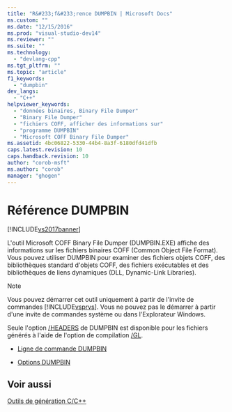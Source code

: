 ```yaml
---
title: "R&#233;f&#233;rence DUMPBIN | Microsoft Docs"
ms.custom: ""
ms.date: "12/15/2016"
ms.prod: "visual-studio-dev14"
ms.reviewer: ""
ms.suite: ""
ms.technology: 
  - "devlang-cpp"
ms.tgt_pltfrm: ""
ms.topic: "article"
f1_keywords: 
  - "dumpbin"
dev_langs: 
  - "C++"
helpviewer_keywords: 
  - "données binaires, Binary File Dumper"
  - "Binary File Dumper"
  - "fichiers COFF, afficher des informations sur"
  - "programme DUMPBIN"
  - "Microsoft COFF Binary File Dumper"
ms.assetid: 4bc06822-5330-44b4-8a3f-6180dfd41dfb
caps.latest.revision: 10
caps.handback.revision: 10
author: "corob-msft"
ms.author: "corob"
manager: "ghogen"
---
```

# R&#233;f&#233;rence DUMPBIN
[!INCLUDE[vs2017banner](../../assembler/inline/includes/vs2017banner.md)]

L'outil Microsoft COFF Binary File Dumper \(DUMPBIN.EXE\) affiche des informations sur les fichiers binaires COFF \(Common Object File Format\).  Vous pouvez utiliser DUMPBIN pour examiner des fichiers objets COFF, des bibliothèques standard d'objets COFF, des fichiers exécutables et des bibliothèques de liens dynamiques \(DLL, Dynamic\-Link Libraries\).  
  
> [!NOTE]
>  Vous pouvez démarrer cet outil uniquement à partir de l'invite de commandes [!INCLUDE[vsprvs](../../assembler/masm/includes/vsprvs_md.md)].  Vous ne pouvez pas le démarrer à partir d'une invite de commandes système ou dans l'Explorateur Windows.  
  
 Seule l'option [\/HEADERS](../../build/reference/headers.md) de DUMPBIN est disponible pour les fichiers générés à l'aide de l'option de compilation [\/GL](../../build/reference/gl-whole-program-optimization.md).  
  
-   [Ligne de commande DUMPBIN](../../build/reference/dumpbin-command-line.md)  
  
-   [Options DUMPBIN](../../build/reference/dumpbin-options.md)  
  
## Voir aussi  
 [Outils de génération C\/C\+\+](../../build/reference/c-cpp-build-tools.md)